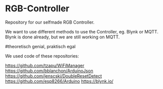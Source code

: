 # RGB-Controller
Repository for our selfmade RGB Controller.

We want to use different methods to use the Controller, eg. Blynk or MQTT.
Blynk is done already, but we are still working on MQTT.

#theoretisch genial, praktisch egal

We used code of these repositories:

https://github.com/tzapu/WiFiManager
https://github.com/bblanchon/ArduinoJson
https://github.com/jenscski/DoubleResetDetect
https://github.com/esp8266/Arduino
https://blynk.io/
